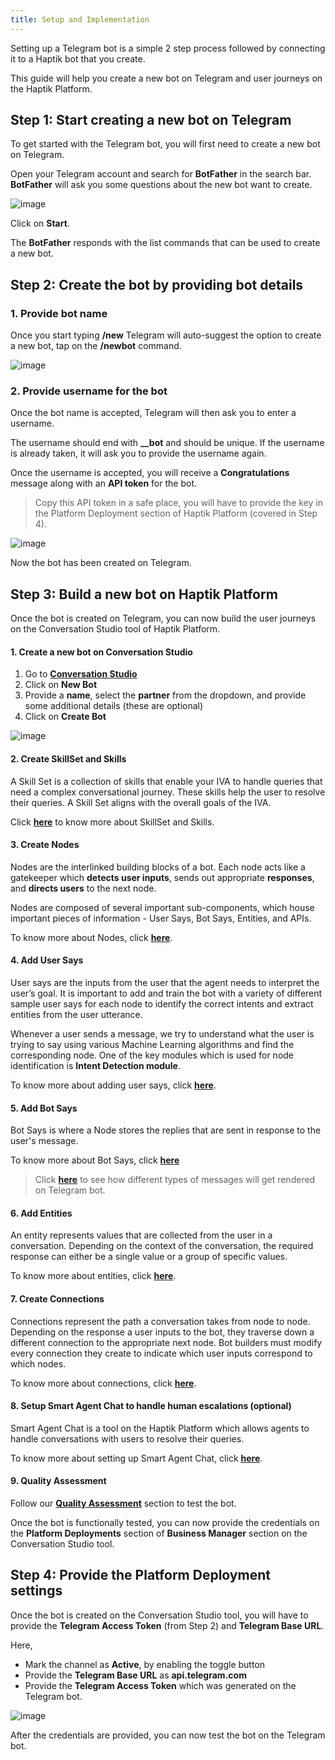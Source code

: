 ```yaml
---
title: Setup and Implementation
---
```

 
Setting up a Telegram bot is a simple 2 step process followed by connecting it to a Haptik bot that you create.

This guide will help you create a new bot on Telegram and user journeys on the Haptik Platform.

## Step 1: Start creating a new bot on Telegram
 
To get started with the Telegram bot, you will first need to create a new bot on Telegram.
 
Open your Telegram account and search for **BotFather** in the search bar. **BotFather** will ask you some questions about the new bot want to create.
 
![image](https://user-images.githubusercontent.com/75118325/119954966-2bd47480-bfbd-11eb-8706-97cdb5be0511.png)
 
Click on **Start**.
 
The **BotFather** responds with the list commands that can be used to create a new bot.
 
## Step 2: Create the bot by providing bot details
 
### 1. Provide bot name
 
Once you start typing **/new** Telegram will auto-suggest the option to create a new bot, tap on the **/newbot** command. 
 
![image](https://user-images.githubusercontent.com/75118325/120011710-3cf0a600-bffc-11eb-90bb-dc347b5de65d.png)
 
### 2. Provide username for the bot

Once the bot name is accepted, Telegram will then ask you to enter a username.
 
The username should end with **__bot** and should be unique. If the username is already taken, it will ask you to provide the username again.
 
Once the username is accepted, you will receive a **Congratulations** message along with an **API token** for the bot.
 
> Copy this API token in a safe place, you will have to provide the key in the Platform Deployment section of Haptik Platform (covered in Step 4).
 
![image](https://user-images.githubusercontent.com/75118325/119957832-1280f780-bfc0-11eb-9685-cdd13dadf303.png)
 
Now the bot has been created on Telegram.
 
## Step 3: Build a new bot on Haptik Platform
 
Once the bot is created on Telegram, you can now build the user journeys on the Conversation Studio tool of Haptik Platform.
 
#### 1. Create a new bot on Conversation Studio
 
1. Go to [**Conversation Studio**](https://staging.hellohaptik.com/mogambo/#/bots)
2. Click on **New Bot**
3. Provide a **name**, select the **partner** from the dropdown, and provide some additional details (these are optional)
4. Click on **Create Bot**
 
![image](https://user-images.githubusercontent.com/75118325/114122315-a5c97500-990d-11eb-999f-425e88d6add9.png)
 
#### 2. Create SkillSet and Skills
 
A Skill Set is a collection of skills that enable your IVA to handle queries that need a complex conversational journey. These skills help the user to resolve their queries. A Skill Set aligns with the overall goals of the IVA.
 
Click [**here**](https://docs.haptik.ai/bot-builder/basic/create-your-first-bot) to know more about SkillSet and Skills.
 
 
#### 3. Create Nodes
 
Nodes are the interlinked building blocks of a bot. Each node acts like a gatekeeper which **detects user inputs**, sends out appropriate **responses**, and **directs users** to the next node. 
 
Nodes are composed of several important sub-components, which house important pieces of information - User Says, Bot Says, Entities, and APIs.
 
To know more about Nodes, click [**here**](https://docs.haptik.ai/bot-builder/basic/creating-nodes).
 
#### 4. Add User Says
 
User says are the inputs from the user that the agent needs to interpret the user’s goal. It is important to add and train the bot with a variety of different sample user says for each node to identify the correct intents and extract entities from the user utterance.
 
Whenever a user sends a message, we try to understand what the user is trying to say using various Machine Learning algorithms and find the corresponding node. One of the key modules which is used for node identification is **Intent Detection module**.
 
To know more about adding user says, click [**here**](https://docs.haptik.ai/bot-builder/basic/user-says-guidelines).
 
#### 5. Add Bot Says
 
Bot Says is where a Node stores the replies that are sent in response to the user's message. 
 
To know more about Bot Says, click [**here**](https://docs.haptik.ai/bot-builder/basic/bot-says)
 
> Click [**here**](docs.haptik.ai/telegram/telegram-ui) to see how different types of messages will get rendered on Telegram bot.
 
#### 6. Add Entities
 
An entity represents values that are collected from the user in a conversation. Depending on the context of the conversation, the required response can either be a single value or a group of specific values.
 
To know more about entities, click [**here**](https://docs.haptik.ai/bot-builder/basic/entities).
 
#### 7. Create Connections
 
Connections represent the path a conversation takes from node to node. Depending on the response a user inputs to the bot, they traverse down a different connection to the appropriate next node. Bot builders must modify every connection they create to indicate which user inputs correspond to which nodes.
 
To know more about connections, click [**here**](https://docs.haptik.ai/bot-builder/basic/connections).
 
#### 8. Setup Smart Agent Chat to handle human escalations (optional)
 
Smart Agent Chat is a tool on the Haptik Platform which allows agents to handle conversations with users to resolve their queries. 
 
To know more about setting up Smart Agent Chat, click [**here**](https://docs.haptik.ai/agent-chat/).
 
#### 9. Quality Assessment
 
Follow our [**Quality Assessment**](https://docs.haptik.ai/bot-builder/basic/testing-introduction) section to test the bot.
 
Once the bot is functionally tested, you can now provide the credentials on the **Platform Deployments** section of **Business Manager** section on the Conversation Studio tool.
 
## Step 4: Provide the Platform Deployment settings
 
Once the bot is created on the Conversation Studio tool, you will have to provide the **Telegram Access Token** (from Step 2) and **Telegram Base URL**.
 
Here,
* Mark the channel as **Active**, by enabling the toggle button
* Provide the **Telegram Base URL** as **api.telegram.com**
* Provide the **Telegram Access Token** which was generated on the Telegram bot.
 
![image](https://user-images.githubusercontent.com/75118325/119964976-60e5c480-bfc7-11eb-8256-64e0569a71f3.png)
 
After the credentials are provided, you can now test the bot on the Telegram bot.
